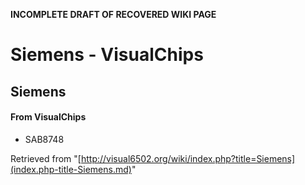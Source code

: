 **INCOMPLETE DRAFT OF RECOVERED WIKI PAGE**

# Siemens - VisualChips

## Siemens

#### From VisualChips

- SAB8748

Retrieved from "[http://visual6502.org/wiki/index.php?title=Siemens](index.php-title-Siemens.md)"

